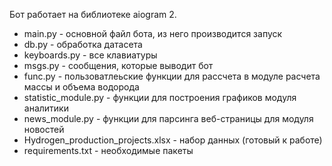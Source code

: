 Бот работает на библиотеке aiogram 2.
- main.py - основной файл бота, из него производится запуск
- db.py - обработка датасета
- keyboards.py - все клавиатуры
- msgs.py - сообщения, которые выводит бот
- func.py - пользоватлеьские функции для рассчета в модуле расчета массы и объема водорода
- statistic_module.py - функции для построения графиков модуля аналитики
- news_module.py - функции для парсинга веб-страницы для модуля новостей
- Hydrogen_production_projects.xlsx - набор данных (готовый к работе)
- requirements.txt - необходимые пакеты
